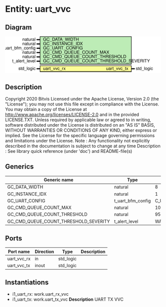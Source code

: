 # Entity: uart_vvc
## Diagram
![Diagram](uart_vvc.svg "Diagram")
## Description
Copyright 2020 Bitvis
Licensed under the Apache License, Version 2.0 (the "License"); you may not use this file except in compliance with the License.
You may obtain a copy of the License at http://www.apache.org/licenses/LICENSE-2.0 and in the provided LICENSE.TXT.
Unless required by applicable law or agreed to in writing, software distributed under the License is distributed on
an "AS IS" BASIS, WITHOUT WARRANTIES OR CONDITIONS OF ANY KIND, either express or implied.
See the License for the specific language governing permissions and limitations under the License.
Note : Any functionality not explicitly described in the documentation is subject to change at any time
Description   : See library quick reference (under 'doc') and README-file(s)
## Generics
| Generic name                          | Type              | Value                     | Description |
| ------------------------------------- | ----------------- | ------------------------- | ----------- |
| GC_DATA_WIDTH                         | natural           | 8                         |             |
| GC_INSTANCE_IDX                       | natural           | 1                         |             |
| GC_UART_CONFIG                        | t_uart_bfm_config | C_UART_BFM_CONFIG_DEFAULT |             |
| GC_CMD_QUEUE_COUNT_MAX                | natural           | 1000                      |             |
| GC_CMD_QUEUE_COUNT_THRESHOLD          | natural           | 950                       |             |
| GC_CMD_QUEUE_COUNT_THRESHOLD_SEVERITY | t_alert_level     | WARNING                   |             |
## Ports
| Port name   | Direction | Type      | Description |
| ----------- | --------- | --------- | ----------- |
| uart_vvc_rx | in        | std_logic |             |
| uart_vvc_tx | inout     | std_logic |             |
## Instantiations
- i1_uart_rx: work.uart_rx_vvc
- i1_uart_tx: work.uart_tx_vvc
**Description**
UART TX VVC

